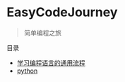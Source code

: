 # EasyCodeJourney

> 简单编程之旅

目录

- [学习编程语言的通用流程](UniversalCodingLearningPath.md)
- [python](Python.md)
